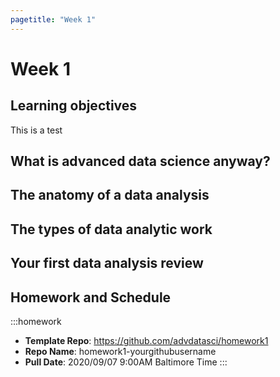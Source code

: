 ```yaml
--- 
pagetitle: "Week 1"
---
```


# Week 1

## Learning objectives

This is a test


## What is advanced data science anyway?

## The anatomy of a data analysis

## The types of data analytic work 

## Your first data analysis review 



## Homework and Schedule

:::homework
* __Template Repo__: https://github.com/advdatasci/homework1 
* __Repo Name__: homework1-yourgithubusername
* __Pull Date__: 2020/09/07 9:00AM Baltimore Time 
:::
